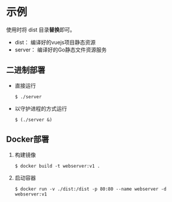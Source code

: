 # 示例

使用时将 dist 目录**替换**即可。

* dist： 编译好的vuejs项目静态资源
* server： 编译好的Go静态文件资源服务

## 二进制部署

* 直接运行

  ```shell
  $ ./server
  ```

* 以守护进程的方式运行

  ```shell
  $ (./server &)
  ```

## Docker部署

1. 构建镜像

   ```shell
   $ docker build -t webserver:v1 .
   ```

2. 启动容器

   ```shell
   $ docker run -v ./dist:/dist -p 80:80 --name webserver -d webserver:v1
   ```

   